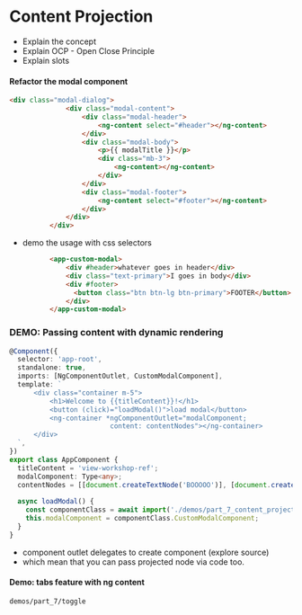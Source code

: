 # Content Projection

- Explain the concept
- Explain OCP - Open Close Principle
- Explain slots

#### Refactor the modal component 
```html
<div class="modal-dialog">
              <div class="modal-content">
                  <div class="modal-header">
                      <ng-content select="#header"></ng-content>
                  </div>
                  <div class="modal-body">
                      <p>{{ modalTitle }}</p>
                      <div class="mb-3">
                          <ng-content></ng-content>
                      </div>
                  </div>
                  <div class="modal-footer">
                      <ng-content select="#footer"></ng-content>
                  </div>
              </div>
          </div>
```

- demo the usage with css selectors

```html
          <app-custom-modal>
              <div #header>whatever goes in header</div>
              <div class="text-primary">I goes in body</div>
              <div #footer>
                <button class="btn btn-lg btn-primary">FOOTER</button>                  
              </div>
          </app-custom-modal>
```

### DEMO: Passing content with dynamic rendering

```typescript
@Component({
  selector: 'app-root',
  standalone: true,
  imports: [NgComponentOutlet, CustomModalComponent],
  template: `
      <div class="container m-5">
          <h1>Welcome to {{titleContent}}!</h1>
          <button (click)="loadModal()">load modal</button>
          <ng-container *ngComponentOutlet="modalComponent; 
                         content: contentNodes"></ng-container> 
      </div>
  `,
})
export class AppComponent {
  titleContent = 'view-workshop-ref';
  modalComponent: Type<any>;
  contentNodes = [[document.createTextNode('BOOOOO')], [document.createTextNode('MOOOOO')]];
  
  async loadModal() {
    const componentClass = await import('./demos/part_7_content_projection/modal-projection.component')
    this.modalComponent = componentClass.CustomModalComponent;
  }
}
```

- component outlet delegates to create component (explore source)
- which mean that you can pass projected node via code too.

#### Demo: tabs feature with ng content
`demos/part_7/toggle`
